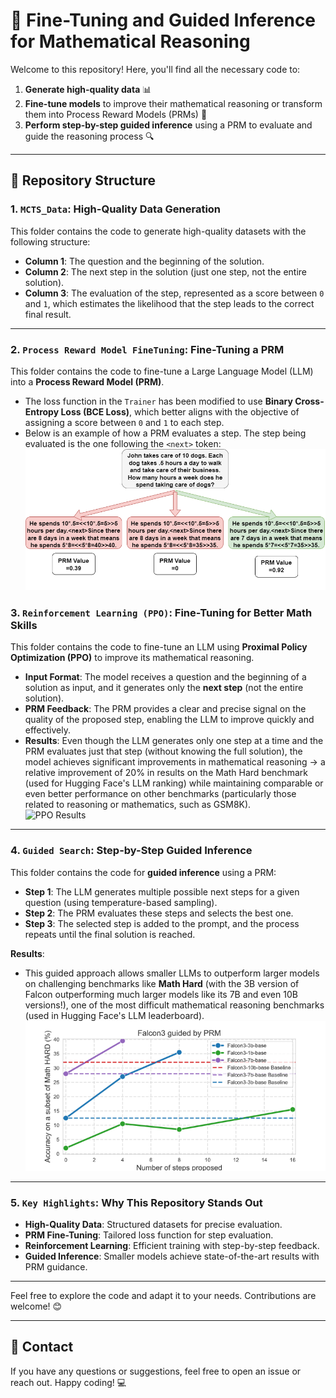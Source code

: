 # 🚀 Fine-Tuning and Guided Inference for Mathematical Reasoning

Welcome to this repository! Here, you'll find all the necessary code to:

1. **Generate high-quality data** 📊  
2. **Fine-tune models** to improve their mathematical reasoning or transform them into Process Reward Models (PRMs) 🧠  
3. **Perform step-by-step guided inference** using a PRM to evaluate and guide the reasoning process 🔍  

---

## 📂 Repository Structure

### 1. **`MCTS_Data`**: High-Quality Data Generation  
This folder contains the code to generate high-quality datasets with the following structure:  
- **Column 1**: The question and the beginning of the solution.  
- **Column 2**: The next step in the solution (just one step, not the entire solution).  
- **Column 3**: The evaluation of the step, represented as a score between `0` and `1`, which estimates the likelihood that the step leads to the correct final result.  

---

### 2. **`Process Reward Model FineTuning`**: Fine-Tuning a PRM  
This folder contains the code to fine-tune a Large Language Model (LLM) into a **Process Reward Model (PRM)**.  
- The loss function in the `Trainer` has been modified to use **Binary Cross-Entropy Loss (BCE Loss)**, which better aligns with the objective of assigning a score between `0` and `1` to each step.  
- Below is an example of how a PRM evaluates a step. The step being evaluated is the one following the `<next>` token:  
![PRM validation](images/prmtest.png)
### 3. **`Reinforcement Learning (PPO)`**: Fine-Tuning for Better Math Skills  
This folder contains the code to fine-tune an LLM using **Proximal Policy Optimization (PPO)** to improve its mathematical reasoning.  

- **Input Format**: The model receives a question and the beginning of a solution as input, and it generates only the **next step** (not the entire solution).  
- **PRM Feedback**: The PRM provides a clear and precise signal on the quality of the proposed step, enabling the LLM to improve quickly and effectively.  
- **Results**: Even though the LLM generates only one step at a time and the PRM evaluates just that step (without knowing the full solution), the model achieves significant improvements in mathematical reasoning -> a relative improvement of 20% in results on the Math Hard benchmark (used for Hugging Face's LLM ranking) while maintaining comparable or even better performance on other benchmarks (particularly those related to reasoning or mathematics, such as GSM8K).  
![PPO Results](images/table_ft.png)
---

### 4. **`Guided Search`**: Step-by-Step Guided Inference  
This folder contains the code for **guided inference** using a PRM:  

- **Step 1**: The LLM generates multiple possible next steps for a given question (using temperature-based sampling).  
- **Step 2**: The PRM evaluates these steps and selects the best one.  
- **Step 3**: The selected step is added to the prompt, and the process repeats until the final solution is reached.  

**Results**:  
- This guided approach allows smaller LLMs to outperform larger models on challenging benchmarks like **Math Hard** (with the 3B version of Falcon outperforming much larger models like its 7B and even 10B versions!), one of the most difficult mathematical reasoning benchmarks (used in Hugging Face's LLM leaderboard).  
![Guided Search](images/gs.png)
---

### 5. **`Key Highlights`**: Why This Repository Stands Out  
- **High-Quality Data**: Structured datasets for precise evaluation.  
- **PRM Fine-Tuning**: Tailored loss function for step evaluation.  
- **Reinforcement Learning**: Efficient training with step-by-step feedback.  
- **Guided Inference**: Smaller models achieve state-of-the-art results with PRM guidance.  

---

Feel free to explore the code and adapt it to your needs. Contributions are welcome! 😊  

---

## 📧 Contact  
If you have any questions or suggestions, feel free to open an issue or reach out. Happy coding! 💻
